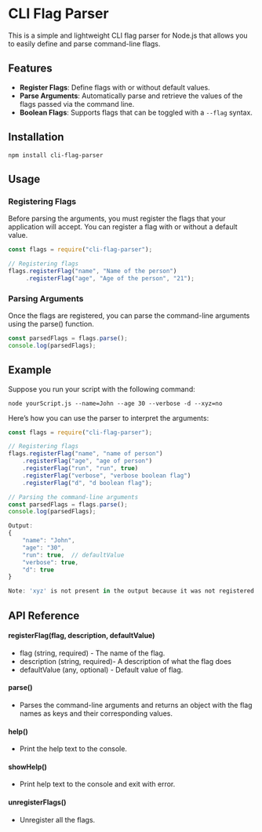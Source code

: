 # CLI Flag Parser

This is a simple and lightweight CLI flag parser for Node.js that allows you to easily define and parse command-line flags. 

## Features

- **Register Flags**: Define flags with or without default values.
- **Parse Arguments**: Automatically parse and retrieve the values of the flags passed via the command line.
- **Boolean Flags**: Supports flags that can be toggled with a `--flag` syntax.

## Installation

```shell
npm install cli-flag-parser
```

## Usage

### Registering Flags

Before parsing the arguments, you must register the flags that your application will accept. You can register a flag with or without a default value.

```javascript
const flags = require("cli-flag-parser");

// Registering flags
flags.registerFlag("name", "Name of the person")
     .registerFlag("age", "Age of the person", "21");

```
### Parsing Arguments
Once the flags are registered, you can parse the command-line arguments using the parse() function.

```javascript
const parsedFlags = flags.parse();
console.log(parsedFlags);
```

## Example
Suppose you run your script with the following command:

```shell
node yourScript.js --name=John --age 30 --verbose -d --xyz=no
```
Here’s how you can use the parser to interpret the arguments:
```javascript
const flags = require("cli-flag-parser");

// Registering flags
flags.registerFlag("name", "name of person")
    .registerFlag("age", "age of person")
    .registerFlag("run", "run", true)
    .registerFlag("verbose", "verbose boolean flag")
    .registerFlag("d", "d boolean flag");

// Parsing the command-line arguments
const parsedFlags = flags.parse();
console.log(parsedFlags);

Output:
{
    "name": "John",
    "age": "30",
    "run": true,  // defaultValue
    "verbose": true,
    "d": true
}

Note: 'xyz' is not present in the output because it was not registered.

```
## API Reference
#### registerFlag(flag, description, defaultValue)
- flag (string, required) - The name of the flag.
- description (string, required)- A description of what the flag does
- defaultValue (any, optional) - Default value of flag.
#### parse()
- Parses the command-line arguments and returns an object with the flag names as keys and their corresponding values.
#### help()
- Print the help text to the console.
#### showHelp()
- Print help text to the console and exit with error.
#### unregisterFlags()
- Unregister all the flags.




